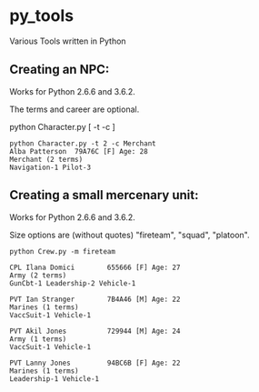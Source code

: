 # py_tools

Various Tools written in Python

## Creating an NPC:

Works for Python 2.6.6 and 3.6.2.

The terms and career are optional.

python Character.py [ -t <terms> -c <career> ]

    python Character.py -t 2 -c Merchant
    Alba Patterson  79A76C [F] Age: 28 
    Merchant (2 terms)
    Navigation-1 Pilot-3

## Creating a small mercenary unit:
  
Works for Python 2.6.6 and 3.6.2.
  
Size options are (without quotes) "fireteam", "squad", "platoon".
  
    python Crew.py -m fireteam
  
    CPL Ilana Domici        655666 [F] Age: 27
    Army (2 terms)
    GunCbt-1 Leadership-2 Vehicle-1  

    PVT Ian Stranger        7B4A46 [M] Age: 22
    Marines (1 terms)
    VaccSuit-1 Vehicle-1
 
    PVT Akil Jones          729944 [M] Age: 24
    Army (1 terms)
    VaccSuit-1 Vehicle-1
 
    PVT Lanny Jones         94BC6B [F] Age: 22
    Marines (1 terms)
    Leadership-1 Vehicle-1
 
